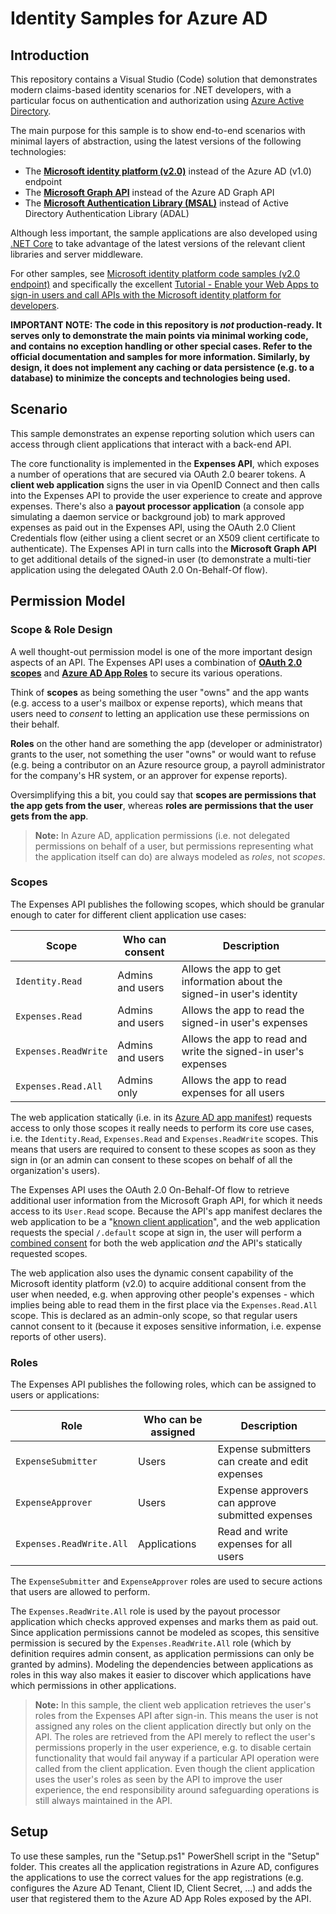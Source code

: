 # Identity Samples for Azure AD

## Introduction

This repository contains a Visual Studio (Code) solution that demonstrates modern claims-based identity scenarios for .NET developers, with a particular focus on authentication and authorization using [Azure Active Directory](https://docs.microsoft.com/en-us/azure/active-directory/).

The main purpose for this sample is to show end-to-end scenarios with minimal layers of abstraction, using the latest versions of the following technologies:

- The [**Microsoft identity platform (v2.0)**](https://docs.microsoft.com/en-us/azure/active-directory/develop/azure-ad-endpoint-comparison) instead of the Azure AD (v1.0) endpoint
- The [**Microsoft Graph API**](https://docs.microsoft.com/en-us/graph/use-the-api) instead of the Azure AD Graph API
- The [**Microsoft Authentication Library (MSAL)**](https://docs.microsoft.com/en-us/azure/active-directory/develop/msal-overview) instead of Active Directory Authentication Library (ADAL)

Although less important, the sample applications are also developed using [.NET Core](https://docs.microsoft.com/en-us/dotnet/core/) to take advantage of the latest versions of the relevant client libraries and server middleware.

For other samples, see [Microsoft identity platform code samples (v2.0 endpoint)](https://docs.microsoft.com/en-us/azure/active-directory/develop/sample-v2-code) and specifically the excellent [Tutorial - Enable your Web Apps to sign-in users and call APIs with the Microsoft identity platform for developers](https://github.com/Azure-Samples/active-directory-aspnetcore-webapp-openidconnect-v2).

**IMPORTANT NOTE: The code in this repository is _not_ production-ready. It serves only to demonstrate the main points via minimal working code, and contains no exception handling or other special cases. Refer to the official documentation and samples for more information. Similarly, by design, it does not implement any caching or data persistence (e.g. to a database) to minimize the concepts and technologies being used.**

## Scenario

This sample demonstrates an expense reporting solution which users can access through client applications that interact with a back-end API.

The core functionality is implemented in the **Expenses API**, which exposes a number of operations that are secured via OAuth 2.0 bearer tokens. A **client web application** signs the user in via OpenID Connect and then calls into the Expenses API to provide the user experience to create and approve expenses. There's also a **payout processor application** (a console app simulating a daemon service or background job) to mark approved expenses as paid out in the Expenses API, using the OAuth 2.0 Client Credentials flow (either using a client secret or an X509 client certificate to authenticate). The Expenses API in turn calls into the **Microsoft Graph API** to get additional details of the signed-in user (to demonstrate a multi-tier application using the delegated OAuth 2.0 On-Behalf-Of flow).

## Permission Model

### Scope & Role Design

A well thought-out permission model is one of the more important design aspects of an API. The Expenses API uses a combination of [**OAuth 2.0 scopes**](https://docs.microsoft.com/en-us/azure/active-directory/develop/v2-permissions-and-consent#scopes-and-permissions) and [**Azure AD App Roles**](https://docs.microsoft.com/en-us/azure/architecture/multitenant-identity/app-roles#roles-using-azure-ad-app-roles) to secure its various operations.

Think of **scopes** as being something the user "owns" and the app wants (e.g. access to a user's mailbox or expense reports), which means that users need to _consent_ to letting an application use these permissions on their behalf.

**Roles** on the other hand are something the app (developer or administrator) grants to the user, not something the user "owns" or would want to refuse (e.g. being a contributor on an Azure resource group, a payroll administrator for the company's HR system, or an approver for expense reports).

Oversimplifying this a bit, you could say that **scopes are permissions that the app gets from the user**, whereas **roles are permissions that the user gets from the app**.

> **Note:** In Azure AD, application permissions (i.e. not delegated permissions on behalf of a user, but permissions representing what the application itself can do) are always modeled as _roles_, not _scopes_.

### Scopes

The Expenses API publishes the following scopes, which should be granular enough to cater for different client application use cases:

| Scope                | Who can consent  | Description                                                           |
| -------------------- | ---------------- | --------------------------------------------------------------------- |
| `Identity.Read`      | Admins and users | Allows the app to get information about the signed-in user's identity |
| `Expenses.Read`      | Admins and users | Allows the app to read the signed-in user's expenses                  |
| `Expenses.ReadWrite` | Admins and users | Allows the app to read and write the signed-in user's expenses        |
| `Expenses.Read.All`  | Admins only      | Allows the app to read expenses for all users                         |

The web application statically (i.e. in its [Azure AD app manifest](https://docs.microsoft.com/en-us/azure/active-directory/develop/reference-app-manifest)) requests access to only those scopes it really needs to perform its core use cases, i.e. the `Identity.Read`, `Expenses.Read` and `Expenses.ReadWrite` scopes. This means that users are required to consent to these scopes as soon as they sign in (or an admin can consent to these scopes on behalf of all the organization's users).

The Expenses API uses the OAuth 2.0 On-Behalf-Of flow to retrieve additional user information from the Microsoft Graph API, for which it needs access to its `User.Read` scope. Because the API's app manifest declares the web application to be a "[known client application](https://docs.microsoft.com/en-us/azure/active-directory/develop/reference-app-manifest#manifest-reference)", and the web application requests the special `/.default` scope at sign in, the user will perform a [combined consent](https://docs.microsoft.com/en-us/azure/active-directory/develop/v2-oauth2-on-behalf-of-flow#gaining-consent-for-the-middle-tier-application) for both the web application _and_ the API's statically requested scopes.

The web application also uses the dynamic consent capability of the Microsoft identity platform (v2.0) to acquire additional consent from the user when needed, e.g. when approving other people's expenses - which implies being able to read them in the first place via the `Expenses.Read.All` scope. This is declared as an admin-only scope, so that regular users cannot consent to it (because it exposes sensitive information, i.e. expense reports of other users).

### Roles

The Expenses API publishes the following roles, which can be assigned to users or applications:

| Role                     | Who can be assigned | Description                                      |
| ------------------------ | ------------------- | ------------------------------------------------ |
| `ExpenseSubmitter`       | Users               | Expense submitters can create and edit expenses  |
| `ExpenseApprover`        | Users               | Expense approvers can approve submitted expenses |
| `Expenses.ReadWrite.All` | Applications        | Read and write expenses for all users            |

The `ExpenseSubmitter` and `ExpenseApprover` roles are used to secure actions that users are allowed to perform.

The `Expenses.ReadWrite.All` role is used by the payout processor application which checks approved expenses and marks them as paid out. Since application permissions cannot be modeled as scopes, this sensitive permission is secured by the `Expenses.ReadWrite.All` role (which by definition requires admin consent, as application permissions can only be granted by admins). Modeling the dependencies between applications as roles in this way also makes it easier to discover which applications have which permissions in other applications.

> **Note:** In this sample, the client web application retrieves the user's roles from the Expenses API after sign-in. This means the user is not assigned any roles on the client application directly but only on the API. The roles are retrieved from the API merely to reflect the user's permissions properly in the user experience, e.g. to disable certain functionality that would fail anyway if a particular API operation were called from the client application. Even though the client application uses the user's roles as seen by the API to improve the user experience, the end responsibility around safeguarding operations is still always maintained in the API.

## Setup

To use these samples, run the "Setup.ps1" PowerShell script in the "Setup" folder. This creates all the application registrations in Azure AD, configures the applications to use the correct values for the app registrations (e.g. configures the Azure AD Tenant, Client ID, Client Secret, ...) and adds the user that registered them to the Azure AD App Roles exposed by the API.
